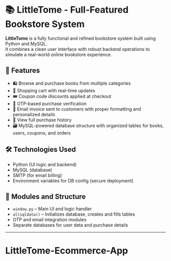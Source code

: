 # 📚 LittleTome - Full-Featured Bookstore System

**LittleTome** is a fully functional and refined bookstore system built using Python and MySQL.  
It combines a clean user interface with robust backend operations to simulate a real-world online bookstore experience.

## 🌟 Features

- 🛍️ Browse and purchase books from multiple categories
- 🛒 Shopping cart with real-time updates
- 🎟️ Coupon code discounts applied at checkout
- 🔐 OTP-based purchase verification
- 📧 Email invoice sent to customers with proper formatting and personalized details
- 📜 View full purchase history
- 🗃️ MySQL-powered database structure with organized tables for books, users, coupons, and orders

## 🛠️ Technologies Used

- Python (UI logic and backend)
- MySQL (database)
- SMTP (for email billing)
- Environment variables for DB config (secure deployment)

## 📂 Modules and Structure

- `window.py` – Main UI and logic handler
- `allsqldata()` – Initializes database, creates and fills tables
- OTP and email integration modules
- Separate databases for user data and purchase details

---

# LittleTome-Ecommerce-App


